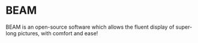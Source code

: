 # BEAM

BEAM is an open-source software which allows the fluent display of super-long pictures, with comfort and ease!
